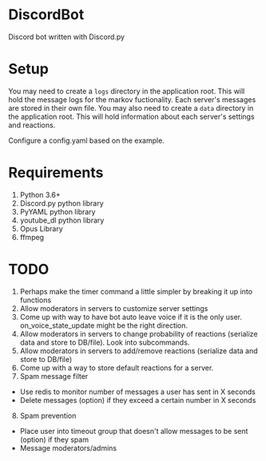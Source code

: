 # DiscordBot
Discord bot written with Discord.py

# Setup
You may need to create a `logs` directory in the application root. This will hold the message logs for the markov fuctionality. Each server's messages are stored in their own file.
You may also need to create a `data` directory in the application root. This will hold information about each server's settings and reactions.

Configure a config.yaml based on the example.

# Requirements
1. Python 3.6+
2. Discord.py python library
3. PyYAML python library
4. youtube_dl python library
5. Opus Library
6. ffmpeg

# TODO
1. Perhaps make the timer command a little simpler by breaking it up into functions
2. Allow moderators in servers to customize server settings
3. Come up with way to have bot auto leave voice if it is the only user. on_voice_state_update might be the right direction.
4. Allow moderators in servers to change probability of reactions (serialize data and store to DB/file). Look into subcommands.
5. Allow moderators in servers to add/remove reactions (serialize data and store to DB/file)
6. Come up with a way to store default reactions for a server.
7. Spam message filter
  * Use redis to monitor number of messages a user has sent in X seconds
  * Delete messages (option) if they exceed a certain number in X seconds
8. Spam prevention
  * Place user into timeout group that doesn't allow messages to be sent (option) if they spam
  * Message moderators/admins
